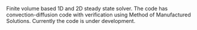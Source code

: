 Finite volume based 1D and 2D steady state solver. The code has convection-diffusion code with verification using Method of Manufactured Solutions. Currently the code is under development.
